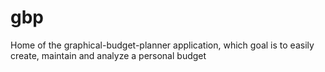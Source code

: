 # gbp

Home of the graphical-budget-planner application, which goal is to easily create, maintain and analyze a personal budget 